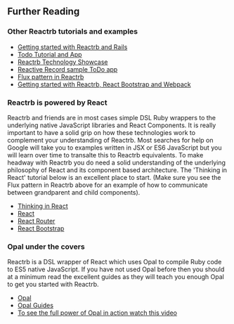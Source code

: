 ## Further Reading

### Other Reactrb tutorials and examples
+ [Getting started with Reactrb and Rails](https://github.com/loicboutet/reactrb_tutorial)
+ [Todo Tutorial and App](https://github.com/reactrb/todo-tutorial)
+ [Reactrb Technology Showcase](https://github.com/barriehadfield/reactrb-showcase)
+ [Reactive Record sample ToDo app](https://github.com/loicboutet/reactivetodo)
+ [Flux pattern in Reactrb](https://github.com/reactrb/reactrb.github.io/wiki/Sending-data-from-deeply-nested-components)
+ [Getting started with Reactrb, React Bootstrap and Webpack](https://github.com/fkchang/getting-started-reactrb-webpack)

### Reactrb is powered by React

Reactrb and friends are in most cases simple DSL Ruby wrappers to the underlying native JavaScript libraries and React Components. It is really important to have a solid grip on how these technologies work to complement your understanding of Reactrb. Most searches for help on Google will take you to examples written in JSX or ES6 JavaScript but you will learn over time to transalte this to Reactrb equivalents. To make headway with Reactrb you do need a solid understanding of the underlying philosophy of React and its component based architecture. The 'Thinking in React' tutorial below is an excellent place to start. (Make sure you see the Flux pattern in Reactrb above for an example of how to communicate between grandparent and child components).   

+ [Thinking in React](https://facebook.github.io/react/docs/thinking-in-react.html)
+ [React](https://facebook.github.io/react/docs/getting-started.html)
+ [React Router](https://github.com/reactjs/react-router)
+ [React Bootstrap](https://react-bootstrap.github.io/)

### Opal under the covers

Reactrb is a DSL wrapper of React which uses Opal to compile Ruby code to ES5 native JavaScript. If you have not used Opal before then you should at a minimum read the excellent guides as they will teach you enough Opal to get you started with Reactrb.

+ [Opal](http://opalrb.org/)
+ [Opal Guides](http://opalrb.org/docs/guides/v0.9.2/index.html)
+ [To see the full power of Opal in action watch this video](https://www.youtube.com/watch?v=vhIrrlcWphU)

